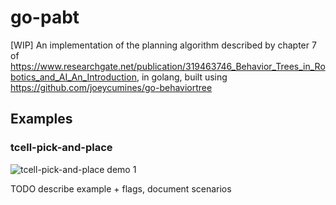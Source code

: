 # go-pabt

[WIP] An implementation of the planning algorithm described by chapter 7 of
https://www.researchgate.net/publication/319463746_Behavior_Trees_in_Robotics_and_AI_An_Introduction, in golang, built
using https://github.com/joeycumines/go-behaviortree

## Examples

### tcell-pick-and-place

![tcell-pick-and-place demo 1](https://imgur.com/W0NfhSY.gif "A demonstration of the example")

TODO describe example + flags, document scenarios
